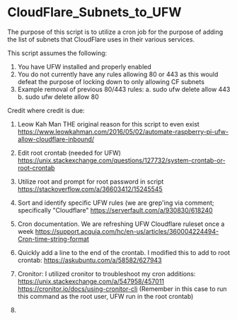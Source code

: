 # CloudFlare_Subnets_to_UFW
The purpose of this script is to utilize a cron job for the purpose of adding the list of subnets that CloudFlare uses in their various services. 

This script assumes the following: 
1. You have UFW installed and properly enabled
2. You do not currently have any rules allowing 80 or 443 as this would defeat the purpose of locking down to only allowing CF subnets
3. Example removal of previous 80/443 rules:
 a. sudo ufw delete allow 443
 b. sudo ufw delete allow 80 
 
 
Credit where credit is due:
1. Leow Kah Man THE original reason for this script to even exist https://www.leowkahman.com/2016/05/02/automate-raspberry-pi-ufw-allow-cloudflare-inbound/

2. Edit root crontab (needed for UFW) https://unix.stackexchange.com/questions/127732/system-crontab-or-root-crontab

3. Utilize root and prompt for root password in script https://stackoverflow.com/a/36603412/15245545

4. Sort and identify specific UFW rules (we are grep'ing via comment; specifically "Cloudflare" https://serverfault.com/a/930830/618240

5. Cron documentation. We are refreshing UFW Cloudflare ruleset once a week https://support.acquia.com/hc/en-us/articles/360004224494-Cron-time-string-format

6. Quickly add a line to the end of the crontab. I modified this to add to root crontab: https://askubuntu.com/a/58582/627943

7. Cronitor: I utilized cronitor to troubleshoot my cron additions: https://unix.stackexchange.com/a/547958/457011 https://cronitor.io/docs/using-cronitor-cli (Remember in this case to run this command as the root user, UFW run in the root crontab) 

8. 
